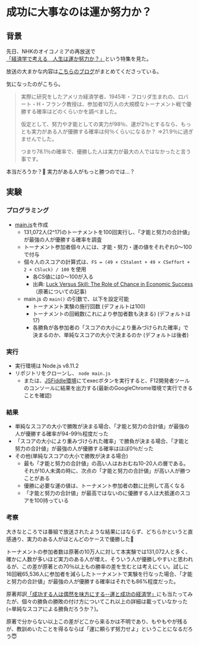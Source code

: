 # 成功に大事なのは運か努力か？

## 背景

先日、NHKのオイコノミアの再放送で[「経済学で考える　人生は運か努力か？」](https://hh.pid.nhk.or.jp/pidh07/ProgramIntro/Show.do?pkey=001-20170906-31-21587)という特集を見た。

放送の大まかな内容は[こちらのブログ](https://rinrinshappy.com/jinsei-un-oikonomia)がまとめてくださっている。

気になったのがこちら。
>実際に研究をしたアメリカ経済学者、1945年・フロリダ生まれの、ロバート・H・フランク教授は、参加者10万人の大規模なトーナメント戦で優勝する確率はどのくらいかを調べました。
>
>仮定として、努力や才能としての実力が98％、運が2％とするなら、もっとも実力がある人が優勝する確率は何％くらいになるか？
>⇒21.9％に過ぎませんでした。
>
>つまり78.1％の確率で、優勝した人は実力が最大の人ではなかったと言う事です。

本当だろうか？🤔 実力がある人がもっと勝つのでは...？

## 実験

### プログラミング

- [main.js](https://github.com/yuichiro-yoshida/luck-versus-skill/blob/master/main.js)を作成
    - 131,072人(2^17)のトーナメントを100回実行し、「才能と努力の合計値」が最強の人が優勝する確率を調査
    - トーナメント参加者個々人には、才能・努力・運の値をそれぞれ0〜100で付与
    - 個々人のスコアの計算式は、`FS = (49 × CStalent + 49 × CSeffort + 2 × CSluck) / 100` を使用
        - 各CS値には0〜100が入る
        - 出典: [Luck Versus Skill: The Role of Chance in Economic Success](https://sinews.siam.org/Details-Page/luck-versus-skill-the-role-of-chance-in-economic-success) （原著についての記事)
    - main.js の `main()` の引数で、以下を設定可能
        - トーナメント実験の施行回数 (デフォルトは100)
        - トーナメントの回戦数(これにより参加者数も決まる) (デフォルトは17)
        - 各勝負が各参加者の「スコアの大小により重みづけられた確率」で決まるのか、単純なスコアの大小で決まるのか (デフォルトは後者)

### 実行
- 実行環境は Node.js v8.11.2
- リポジトリをクローンし、 `node main.js`
    - または、[JSFiddle環境](https://jsfiddle.net/0crrv0ar/39/)にてexecボタンを実行すると、F12開発者ツールのコンソールに結果を出力する(最新のGoogleChrome環境で実行できることを確認)

### 結果
- 単純なスコアの大小で勝敗が決まる場合、「才能と努力の合計値」が最強の人が優勝する確率が94-99％程度だった
- 「スコアの大小により重みづけられた確率」で勝負が決まる場合、「才能と努力の合計値」が最強の人が優勝する確率はほぼ0％だった
- その他(単純なスコアの大小で勝敗が決まる場合)
    - 最も「才能と努力の合計値」の高い人はおおむね10-20人の層である。それが10人未満の時に、次点の「才能と努力の合計値」が高い人が勝つことがある
    - 優勝に必要な運の値は、トーナメント参加者の数に比例して高くなる
    - 「才能と努力の合計値」が最高ではないのに優勝する人は大抵運のスコアを100持っている

### 考察
大きなところでは番組で放送されたような結果にはならず、どちらかというと直感通り、実力のある人がほとんどのケースで優勝した🤔

トーナメントの参加者数は原著の10万人に対して本実験では131,072人と多く、確かに人数が多いほど実力のある人が増え、そういう人が優勝しやすいと思われるが、この差が原著との70％以上もの勝率の差を生むとは考えにくい。試しに16回戦65,536人に参加者を減らしたトーナメントで実験を行なった場合、「才能と努力の合計値」が最強の人が優勝する確率はそれでも86%程度だった。

原著邦訳[「成功する人は偶然を味方にする--運と成功の経済学」](https://www.amazon.co.jp/gp/product/B06Y5NKNC9)にも当たってみたが、個々の勝負の勝敗の付け方についてこれ以上の詳細は載っていなかった (=単純なスコアによる勝負だろうか？)。

原著で分からない以上この差がどこから来るかは不明であり、もやもやが残るが、教訓めいたことを得るならば「運に頼らず努力せよ」ということになるだろう:innocent:
